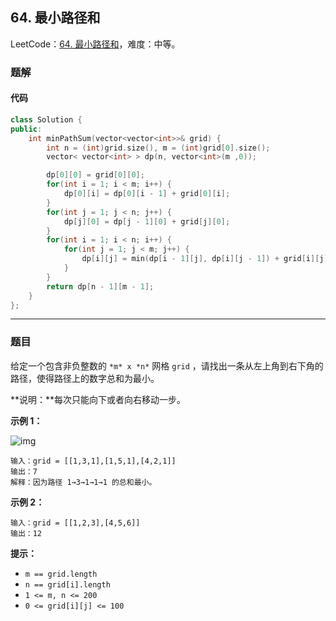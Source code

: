 ## 64. 最小路径和

LeetCode：[64. 最小路径和](https://leetcode.cn/problems/minimum-path-sum/)，难度：中等。

### 题解

#### 代码

```c++
class Solution {
public:
    int minPathSum(vector<vector<int>>& grid) {
        int n = (int)grid.size(), m = (int)grid[0].size();
        vector< vector<int> > dp(n, vector<int>(m ,0));

        dp[0][0] = grid[0][0];
        for(int i = 1; i < m; i++) {
            dp[0][i] = dp[0][i - 1] + grid[0][i];
        }
        for(int j = 1; j < n; j++) {
            dp[j][0] = dp[j - 1][0] + grid[j][0];
        }
        for(int i = 1; i < n; i++) {
            for(int j = 1; j < m; j++) {
                dp[i][j] = min(dp[i - 1][j], dp[i][j - 1]) + grid[i][j];
            }
        }
        return dp[n - 1][m - 1];
    }
};
```



---



### 题目

给定一个包含非负整数的 `*m* x *n*` 网格 `grid` ，请找出一条从左上角到右下角的路径，使得路径上的数字总和为最小。

**说明：**每次只能向下或者向右移动一步。

 

**示例 1：**

![img](https://gitee.com/xwl66/leetcode/raw/master/image/64-minpath.jpg)

```
输入：grid = [[1,3,1],[1,5,1],[4,2,1]]
输出：7
解释：因为路径 1→3→1→1→1 的总和最小。
```

**示例 2：**

```
输入：grid = [[1,2,3],[4,5,6]]
输出：12
```

 

**提示：**

- `m == grid.length`
- `n == grid[i].length`
- `1 <= m, n <= 200`
- `0 <= grid[i][j] <= 100`


